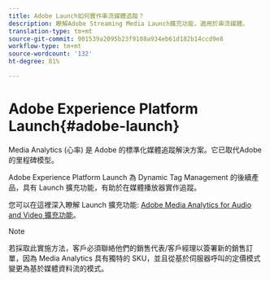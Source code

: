 ```yaml
---
title: Adobe Launch如何實作串流媒體追蹤？
description: 瞭解Adobe Streaming Media Launch擴充功能，適用於串流媒體。
translation-type: tm+mt
source-git-commit: 901539a2095b23f9108a934eb61d182b14ccd9e8
workflow-type: tm+mt
source-wordcount: '132'
ht-degree: 81%

---
```



# Adobe Experience Platform Launch{#adobe-launch}

Media Analytics (心率) 是 Adobe 的標準化媒體追蹤解決方案。它已取代Adobe的里程碑模型。

Adobe Experience Platform Launch 為 Dynamic Tag Management 的後續產品，具有 Launch 擴充功能，有助於在媒體播放器實作追蹤。

您可以在這裡深入瞭解 Launch 擴充功能: [Adobe Media Analytics for Audio and Video 擴充功能](https://docs.adobe.com/content/help/zh-Hant/launch/using/extensions-ref/adobe-extension/media-analytics-extension/overview.html)。

>[!NOTE]
>
>若採取此實施方法，客戶必須聯絡他們的銷售代表/客戶經理以簽署新的銷售訂單，因為 Media Analytics 具有獨特的 SKU，並且從基於伺服器呼叫的定價模式變更為基於媒體資料流的模式。
